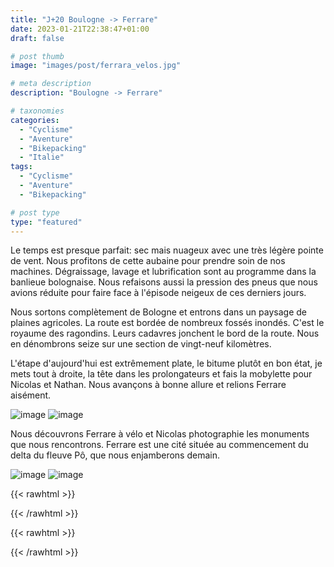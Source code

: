 ```yaml
---
title: "J+20 Boulogne -> Ferrare"
date: 2023-01-21T22:38:47+01:00
draft: false

# post thumb
image: "images/post/ferrara_velos.jpg"

# meta description
description: "Boulogne -> Ferrare"

# taxonomies
categories:
  - "Cyclisme" 
  - "Aventure" 
  - "Bikepacking"
  - "Italie" 
tags:
  - "Cyclisme" 
  - "Aventure" 
  - "Bikepacking"

# post type
type: "featured"
---
```


Le temps est presque parfait: sec mais nuageux avec une très légère pointe de vent. Nous profitons de cette aubaine pour prendre soin de nos machines. Dégraissage, lavage et lubrification sont au programme dans la banlieue bolognaise. Nous refaisons aussi la pression des pneus que nous avions réduite pour faire face à l'épisode neigeux de ces derniers jours. 

Nous sortons complètement de Bologne et entrons dans un paysage de plaines agricoles. La route est bordée de nombreux fossés inondés. C'est le royaume des ragondins. Leurs cadavres jonchent le bord de la route. Nous en dénombrons seize sur une section de vingt-neuf kilomètres. 

L'étape d'aujourd'hui est extrêmement plate, le bitume plutôt en bon état, je mets tout à droite, la tête dans les prolongateurs et fais la mobylette pour Nicolas et Nathan. Nous avançons à bonne allure et relions Ferrare aisément. 

![image](../../images/post/ferrara_passage.jpg)
![image](../../images/post/ferrara_batiment.jpg)

Nous découvrons Ferrare à vélo et Nicolas photographie les monuments que nous rencontrons. Ferrare est une cité située au commencement du delta du fleuve Pô, que nous enjamberons demain. 

![image](../../images/post/ferrara_diamant.jpg)
![image](../../images/post/ferrara_chateau.jpg)

{{< rawhtml >}} 
<div class="strava-embed-placeholder" data-embed-type="activity" data-embed-id="8428830221"></div><script src="https://strava-embeds.com/embed.js"></script>
{{< /rawhtml >}}

{{< rawhtml >}}
<div class="strava-embed-placeholder" data-embed-type="activity" data-embed-id="8428830952"></div><script src="https://strava-embeds.com/embed.js"></script>
{{< /rawhtml >}} 
